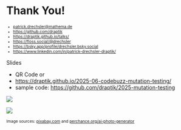 # Thank You!

<div style="font-size:0.75em">

- <mdi-email /> <patrick.drechsler@mathema.de>
- <logos-github-icon /> <https://github.com/draptik>
- <mdi-web /> <https://draptik.github.io/talks/>
- <logos-mastodon-icon /> <https://floss.social/@drechsler>
- <logos-bluesky/> <https://bsky.app/profile/drechsler.bsky.social>
- <logos-linkedin-icon /> <https://www.linkedin.com/in/patrick-drechsler-draptik/>

</div>

Slides

- QR Code or
- <https://draptik.github.io/2025-06-codebuzz-mutation-testing/>
- sample code:
  <https://github.com/draptik/2025-mutation-testing>

<FancyArrow x1="190" y1="335" x2="580" y2="280" color="red" arc="-0.1" />

<img
  class="absolute top-10 right-30 h-70"
  src="/images/slides-codebuzz25.png"
/>

<img
  class="absolute bottom-20 right-50 h-30 custom-slow-pulse"
  src="/images/anti-nazi.png"
/>

<p style="font-size:0.75em">
Image sources: <a href="https://pixabay.com/" target="_blank">pixabay.com</a> and <a href="https://perchance.org/ai-photo-generator" target="_blank">perchance.org/ai-photo-generator</a>
</p>
